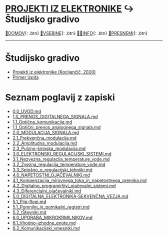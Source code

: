 # [PROJEKTI IZ ELEKTRONIKE](../index) ↪ Študijsko gradivo

[🏡DOMOV](../../index){: .btn}
[📝VSEBINE](../../Vsebine/index.md){: .btn}
[👨‍🎓INFO](../../info){: .btn}
[💾PRESNEMI](../../Presnemi/index){: .btn}

---
# Študijsko gradivo

- [Projekti iz elektronike (Kocijančič, 2020)](../Literatura/Proj-eltron_2020.pdf)
- [Primer izpita](./PizE_primer_izpita_SK.pdf)

# Seznam poglavij z zapiski

- [0.0_UVOD.md](./0.0_UVOD.md)
- [1.0_PRENOS_DIGITALNEGA_SIGNALA.md](./1.0_PRENOS_DIGITALNEGA_SIGNALA.md)
- [1.1_Optične_komunikacije.md](./1.1_Optične_komunikacije.md)
- [1.1_Optični_prenos_analognega_signala.md](./1.1_Optični_prenos_analognega_signala.md)
- [2.0_MODULACIJA_SIGNALA.md](./2.0_MODULACIJA_SIGNALA.md)
- [2.1_Frekvenčna_modulacija.md](./2.1_Frekvenčna_modulacija.md)
- [2.2_Amplitudna_modulacija.md](./2.2_Amplitudna_modulacija.md)
- [2.3_Pulzno-širinska_modulacija.md](./2.3_Pulzno-širinska_modulacija.md)
- [3.0_ELEKTRONSKI_REGULACIJSKI_SISTEMI.md](./3.0_ELEKTRONSKI_REGULACIJSKI_SISTEMI.md)
- [3.1_Nezvezna_regulacija_temperature_vode.md](./3.1_Nezvezna_regulacija_temperature_vode.md)
- [3.2_Zvezna_regulacija_temperature_vode.md](./3.2_Zvezna_regulacija_temperature_vode.md)
- [3.3_Splošno_o_regulacijski_tehniiki.md](./3.3_Splošno_o_regulacijski_tehniiki.md)
- [4.0_NAPETOSTNI_OJAČEVALNIKI.md](./4.0_NAPETOSTNI_OJAČEVALNIKI.md)
- [4.1_Kompenzacija_mirovnega_toka_in_napetostnega_premika.md](./4.1_Kompenzacija_mirovnega_toka_in_napetostnega_premika.md)
- [4.2_Digitalno_programirljivi_ojačevalni_sistemi.md](./4.2_Digitalno_programirljivi_ojačevalni_sistemi.md)
- [4.3_Diferencialni_ojačevalniki.md](./4.3_Diferencialni_ojačevalniki.md)
- [5.0_DIGITALNA_ELEKTRONIKA-SEKVENČNA_VEZJA.md](./5.0_DIGITALNA_ELEKTRONIKA-SEKVENČNA_VEZJA.md)
- [5.1_Flip-flopi.md](./5.1_Flip-flopi.md)
- [5.1_Pomnilni_in_pomikalni_registri.md](./5.1_Pomnilni_in_pomikalni_registri.md)
- [5.2_\Števniki.md](./5.2_i\Števniki.md)
- [6.0_UPORABA_MIKROKRMILNIKOV.md](./6.0_UPORABA_MIKROKRMILNIKOV.md)
- [6.1_Vhodno-izhodne_enote.md](./6.1_Vhodno-izhodne_enote.md)
- [6.2_Komunikacijski_vmesniki.md](./6.2_Komunikacijski_vmesniki.md)
